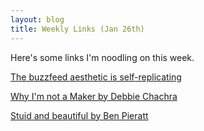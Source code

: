 ```yaml
---
layout: blog
title: Weekly Links (Jan 26th)
---
```


Here's some links I'm noodling on this week.

[The buzzfeed aesthetic is self-replicating](http://waitbutwhy.com/2015/01/most-depressing-buzzfeed-article-of-all-time.html)


[Why I'm not a Maker by Debbie Chachra](http://www.theatlantic.com/technology/archive/2015/01/why-i-am-not-a-maker/384767/)

[Stuid and beautiful by Ben Pieratt](http://blog.pieratt.com/post/108646778840/stupid-and-beautiful)
